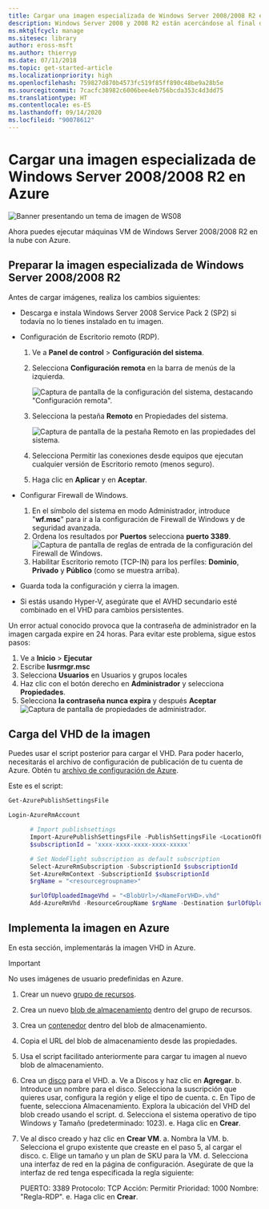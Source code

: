 ```yaml
---
title: Cargar una imagen especializada de Windows Server 2008/2008 R2 en Azure
description: Windows Server 2008 y 2008 R2 están acercándose al final de servicio. Aprende a subir y moverte a Azure, alojando Windows Server en la nube.
ms.mktglfcycl: manage
ms.sitesec: library
author: eross-msft
ms.author: thierryp
ms.date: 07/11/2018
ms.topic: get-started-article
ms.localizationpriority: high
ms.openlocfilehash: 759827d870b4573fc519f85ff890c48be9a28b5e
ms.sourcegitcommit: 7cacfc38982c6006bee4eb756bcda353c4d3dd75
ms.translationtype: HT
ms.contentlocale: es-ES
ms.lasthandoff: 09/14/2020
ms.locfileid: "90078612"
---
```

# <a name="upload-a-windows-server-20082008-r2-specialized-image-to-azure"></a>Cargar una imagen especializada de Windows Server 2008/2008 R2 en Azure

![Banner presentando un tema de imagen de WS08](media/WS08-image-banner-large.png)

Ahora puedes ejecutar máquinas VM de Windows Server 2008/2008 R2 en la nube con Azure.

## <a name="prep-the-windows-server-20082008-r2-specialized-image"></a>Preparar la imagen especializada de Windows Server 2008/2008 R2
Antes de cargar imágenes, realiza los cambios siguientes:

- Descarga e instala Windows Server 2008 Service Pack 2 (SP2) si todavía no lo tienes instalado en tu imagen.

- Configuración de Escritorio remoto (RDP).
  1. Ve a **Panel de control** > **Configuración del sistema**.
  2. Selecciona **Configuración remota** en la barra de menús de la izquierda.

     ![Captura de pantalla de la configuración del sistema, destacando "Configuración remota".](media/1a_remote_settings.png)

  3. Selecciona la pestaña **Remoto** en Propiedades del sistema.

     ![Captura de pantalla de la pestaña Remoto en las propiedades del sistema.](media/2c_sysprops.png)

  4. Selecciona Permitir las conexiones desde equipos que ejecutan cualquier versión de Escritorio remoto (menos seguro).
  5. Haga clic en **Aplicar** y en **Aceptar**.
- Configurar Firewall de Windows.
   1. En el símbolo del sistema en modo Administrador, introduce "**wf.msc**" para ir a la configuración de Firewall de Windows y de seguridad avanzada.
   2. Ordena los resultados por **Puertos** selecciona **puerto 3389**.
     ![Captura de pantalla de reglas de entrada de la configuración del Firewall de Windows.](media/3b_inboundrules.png)
   3. Habilitar Escritorio remoto (TCP-IN) para los perfiles: **Dominio**, **Privado** y **Público** (como se muestra arriba).

- Guarda toda la configuración y cierra la imagen.
- Si estás usando Hyper-V, asegúrate que el AVHD secundario esté combinado en el VHD para cambios persistentes.

Un error actual conocido provoca que la contraseña de administrador en la imagen cargada expire en 24 horas. Para evitar este problema, sigue estos pasos:

1. Ve a **Inicio** > **Ejecutar**
2. Escribe **lusrmgr.msc**
3. Selecciona **Usuarios** en Usuarios y grupos locales
4. Haz clic con el botón derecho en **Administrador** y selecciona **Propiedades**.
5. Selecciona **la contraseña nunca expira** y después **Aceptar**
![Captura de pantalla de propiedades de administrador.](media/6_adminprops.png)

## <a name="uploading-the-image-vhd"></a>Carga del VHD de la imagen
Puedes usar el script posterior para cargar el VHD. Para poder hacerlo, necesitarás el archivo de configuración de publicación de tu cuenta de Azure. Obtén tu [archivo de configuración de Azure](https://azure.microsoft.com/downloads/).

Este es el script:

```powershell
Get-AzurePublishSettingsFile

Login-AzureRmAccount

      # Import publishsettings
      Import-AzurePublishSettingsFile -PublishSettingsFile <LocationOfPublishingFile>
      $subscriptionId = 'xxxx-xxxx-xxxx-xxxx-xxxxx'

      # Set NodeFlight subscription as default subscription
      Select-AzureRmSubscription -SubscriptionId $subscriptionId
      Set-AzureRmContext -SubscriptionId $subscriptionId
      $rgName = "<resourcegroupname>"

      $urlOfUploadedImageVhd = "<BlobUrl>/<NameForVHD>.vhd"
      Add-AzureRmVhd -ResourceGroupName $rgName -Destination $urlOfUploadedImageVhd -LocalFilePath "<FilePath>"
```
## <a name="deploy-the-image-in-azure"></a>Implementa la imagen en Azure
En esta sección, implementarás la imagen VHD in Azure.

> [!IMPORTANT]
> No uses imágenes de usuario predefinidas en Azure.

1.    Crear un nuevo [grupo de recursos](/rest/api/resources/resourcegroups/createorupdate).
2.    Crea un nuevo [blob de almacenamiento](/rest/api/storageservices/put-blob) dentro del grupo de recursos.
3.    Crea un [contenedor](/rest/api/storageservices/create-container) dentro del blob de almacenamiento.
4.    Copia el URL del blob de almacenamiento desde las propiedades.
5.    Usa el script facilitado anteriormente para cargar tu imagen al nuevo blob de almacenamiento.
6.    Crea un [disco](/azure/virtual-machines/windows/prepare-for-upload-vhd-image) para el VHD.
     a.    Ve a Discos y haz clic en **Agregar**.
     b.    Introduce un nombre para el disco. Selecciona la suscripción que quieres usar, configura la región y elige el tipo de cuenta.
     c. En Tipo de fuente, selecciona Almacenamiento. Explora la ubicación del VHD del blob creado usando el script.
     d. Selecciona el sistema operativo de tipo Windows y Tamaño (predeterminado: 1023).
     e. Haga clic en **Crear**.

7.    Ve al disco creado y haz clic en **Crear VM**.
     a.    Nombra la VM.
     b.    Selecciona el grupo existente que creaste en el paso 5, al cargar el disco.
     c.    Elige un tamaño y un plan de SKU para la VM.
     d.    Selecciona una interfaz de red en la página de configuración. Asegúrate de que la interfaz de red tenga especificada la regla siguiente:

        PUERTO: 3389 Protocolo: TCP Acción: Permitir Prioridad: 1000 Nombre: "Regla-RDP".
     e.    Haga clic en **Crear**.
